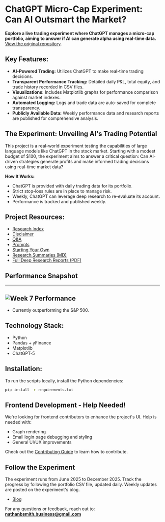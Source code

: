 # ChatGPT Micro-Cap Experiment: Can AI Outsmart the Market?

**Explore a live trading experiment where ChatGPT manages a micro-cap portfolio, aiming to answer if AI can generate alpha using real-time data.**  [View the original repository](https://github.com/LuckyOne7777/ChatGPT-Micro-Cap-Experiment).

## Key Features:

*   **AI-Powered Trading:** Utilizes ChatGPT to make real-time trading decisions.
*   **Transparent Performance Tracking:** Detailed daily P&L, total equity, and trade history recorded in CSV files.
*   **Visualizations:**  Includes Matplotlib graphs for performance comparison against market indexes.
*   **Automated Logging:** Logs and trade data are auto-saved for complete transparency.
*   **Publicly Available Data:** Weekly performance data and research reports are published for comprehensive analysis.

## The Experiment:  Unveiling AI's Trading Potential

This project is a real-world experiment testing the capabilities of large language models like ChatGPT in the stock market. Starting with a modest budget of $100, the experiment aims to answer a critical question: Can AI-driven strategies generate profits and make informed trading decisions using real-time market data?

**How It Works:**

*   ChatGPT is provided with daily trading data for its portfolio.
*   Strict stop-loss rules are in place to manage risk.
*   Weekly, ChatGPT can leverage deep research to re-evaluate its account.
*   Performance is tracked and published weekly.

## Project Resources:

*   [Research Index](https://github.com/LuckyOne7777/ChatGPT-Micro-Cap-Experiment/blob/main/Experiment%20Details/Deep%20Research%20Index.md)
*   [Disclaimer](https://github.com/LuckyOne7777/ChatGPT-Micro-Cap-Experiment/blob/main/Experiment%20Details/Disclaimer.md)
*   [Q&A](https://github.com/LuckyOne7777/ChatGPT-Micro-Cap-Experiment/blob/main/Experiment%20Details/Q%26A.md)
*   [Prompts](https://github.com/LuckyOne7777/ChatGPT-Micro-Cap-Experiment/blob/main/Experiment%20Details/Prompts.md)
*   [Starting Your Own](https://github.com/LuckyOne7777/ChatGPT-Micro-Cap-Experiment/blob/main/Start%20Your%20Own/README.md)
*   [Research Summaries (MD)](https://github.com/LuckyOne7777/ChatGPT-Micro-Cap-Experiment/tree/main/Weekly%20Deep%20Research%20(MD))
*   [Full Deep Research Reports (PDF)](https://github.com/LuckyOne7777/ChatGPT-Micro-Cap-Experiment/tree/main/Weekly%20Deep%20Research%20(PDF))

## Performance Snapshot

---
![Week 7 Performance](%286-30%20-%208-15%29%20Results.png)
---

*   Currently outperforming the S&P 500.

## Technology Stack:

*   Python
*   Pandas + yFinance
*   Matplotlib
*   ChatGPT-5

## Installation:

To run the scripts locally, install the Python dependencies:

```bash
pip install -r requirements.txt
```

## Frontend Development -  Help Needed!

We're looking for frontend contributors to enhance the project's UI. Help is needed with:

*   Graph rendering
*   Email login page debugging and styling
*   General UI/UX improvements

Check out the [Contributing Guide](https://github.com/LuckyOne7777/ChatGPT-Portfolio-Overhaul/blob/main/CONTRIBUTING.md) to learn how to contribute.

## Follow the Experiment

The experiment runs from June 2025 to December 2025.  Track the progress by following the portfolio CSV file, updated daily. Weekly updates are posted on the experiment's blog.

*   [Blog](https://substack.com/@nathanbsmith?utm_source=edit-profile-page)

For any questions or feedback, reach out to: **nathanbsmith.business@gmail.com**